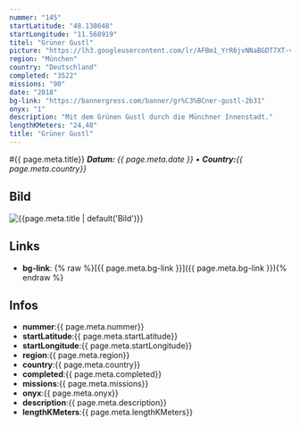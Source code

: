```yaml
---
nummer: "145"
startLatitude: "48.138648"
startLongitude: "11.568919"
titel: "Grüner Gustl"
picture: "https://lh3.googleusercontent.com/lr/AFBm1_YrR6jvNNaBGDT7XT-vudc4hbBdo_c6TGUK0pubLiN1qLmIWOoDC1pyJK77Pcy9rDiSgKeok1fjfIQQiGeZ_GZNnQCzO_Ia6YvVyML-ZEZj3y_quwxlfPIHmlgquikVsdn-tOfai4c9ZhapQrAqnGliUTFRqGIWeDiWSqeOckzaQlIQt-by0KtYjjdbqg0-31c8ByICnNaF9lBz8fcxeYuVfHILMmfhgWe93BsszIZWe9aS7iykOhmdzTuqntAmewkvfc9UvAc9CgUhdcqcTHlIDzsVjJPz4Svlf-o008BLkuG5zds4Zu9fgGYalObqzwPp8CXCMXFBBZ4u99fKUdWMzjzv8Hep5wwgeZzvk3BURdImPfUUed-x7ORzYH244nv01mHnRDGA50pC4t_Dw8Z7MT_9XSKPUfyY4glSYJ52YSbO7bGN-eaZxbDoxb64ubmYH8Ld1GFKgph_WBVzBUHKUjo8DSWZGPm60z5C_ULdHR5zy4P1xuMDBQx6S3NdFNDnDfViY1DCE560wexRt7cgZFU845dbIyNNkTpMpkacnGTrtLLeG0sNUvVIlbTpgk0H0yEQMbS5pJ4eq11hz14xx8FWo8htqifVrPf3T6taq5YYDDSkgjNpfP1ooZXDrDW3PPfFwDWnX06Za1oS-0h9lx9XrQVmO0uoZ3SvFHjREifKKwoaE2hjsjYT6koFCv4FqmpVt2bRxLbOe9xJ4K6JcYPbBzoWi1OGgUKhkL1zvlfxFmq7sAE2k-hb8wSDv21iwwQ5hF8jg4hrHpG8CvGGb5SCGxuUaLKeLr2kdWpvuH2hMxdO8fdgKhg4gEPWhesdmqAmrLa92lw-gs8grXu5RB235c3-IZ-t"
region: "München"
country: "Deutschland"
completed: "3522"
missions: "90"
date: "2018"
bg-link: "https://bannergress.com/banner/gr%C3%BCner-gustl-2b31"
onyx: "1"
description: "Mit dem Grünen Gustl durch die Münchner Innenstadt."
lengthKMeters: "24,48"
title: "Grüner Gustl"
---
```


#{{ page.meta.title}}
_**Datum:** {{ page.meta.date }} • **Country:**{{ page.meta.country}}_

## Bild
![{{page.meta.title | default('Bild')}}]({{page.meta.picture}})

## Links
- **bg-link**: {% raw %}[{{ page.meta.bg-link }}]({{ page.meta.bg-link }}){% endraw %}

## Infos
- **nummer**:{{ page.meta.nummer}}
- **startLatitude**:{{ page.meta.startLatitude}}
- **startLongitude**:{{ page.meta.startLongitude}}
- **region**:{{ page.meta.region}}
- **country**:{{ page.meta.country}}
- **completed**:{{ page.meta.completed}}
- **missions**:{{ page.meta.missions}}
- **onyx**:{{ page.meta.onyx}}
- **description**:{{ page.meta.description}}
- **lengthKMeters**:{{ page.meta.lengthKMeters}}

